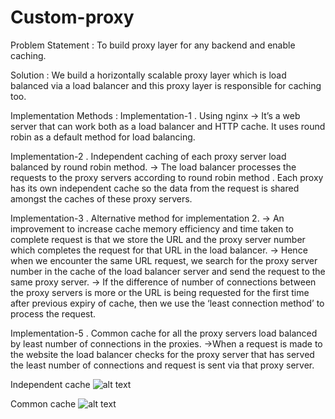 # Custom-proxy

Problem Statement :
To build proxy layer for any backend and enable caching.

Solution :
We build a horizontally scalable proxy layer which is load balanced via a load balancer and this proxy layer is responsible for caching too.

Implementation Methods :
Implementation-1 . Using nginx
→  It’s a web server that can work both as a load balancer and HTTP cache. It uses round robin as a default method for load balancing.

Implementation-2 . Independent caching of each proxy server load balanced by round robin method.
→ The load balancer processes the requests to the proxy servers according to round robin method . Each proxy has its own independent cache so the data from the request is shared amongst the caches of these proxy servers.

Implementation-3 . Alternative method for implementation 2. 
→ An improvement to increase cache memory efficiency and time taken to complete request is that we store the URL and the proxy server number which completes the request for that URL in the load balancer.
→ Hence when we encounter the same URL request, we search for the proxy server number in the cache of the load balancer server and send the request to the same proxy server.
→ If the difference of number of connections between the proxy servers is more or the URL is being requested for the first time after previous expiry of cache, then we use the ‘least connection method’ to process the request.

Implementation-5 . Common cache for all the proxy servers load balanced by least number of connections in the proxies.
→When a request is made to the website the load balancer checks for the proxy server that has served the least number of connections and request is sent via that proxy server.

Independent cache
![alt text](https://raw.githubusercontent.com/vkdhanaraj/Custom-proxy/master/images/independent_cache.png)

Common cache
![alt text](https://raw.githubusercontent.com/vkdhanaraj/Custom-proxy/master/images/common_cache.png)
